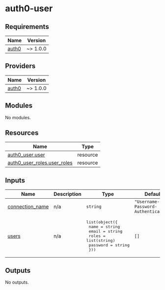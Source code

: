 # auth0-user

<!-- BEGINNING OF PRE-COMMIT-TERRAFORM DOCS HOOK -->
## Requirements

| Name | Version |
|------|---------|
| <a name="requirement_auth0"></a> [auth0](#requirement\_auth0) | ~> 1.0.0 |

## Providers

| Name | Version |
|------|---------|
| <a name="provider_auth0"></a> [auth0](#provider\_auth0) | ~> 1.0.0 |

## Modules

No modules.

## Resources

| Name | Type |
|------|------|
| [auth0_user.user](https://registry.terraform.io/providers/auth0/auth0/latest/docs/resources/user) | resource |
| [auth0_user_roles.user_roles](https://registry.terraform.io/providers/auth0/auth0/latest/docs/resources/user_roles) | resource |

## Inputs

| Name | Description | Type | Default | Required |
|------|-------------|------|---------|:--------:|
| <a name="input_connection_name"></a> [connection\_name](#input\_connection\_name) | n/a | `string` | `"Username-Password-Authentication"` | no |
| <a name="input_users"></a> [users](#input\_users) | n/a | <pre>list(object({<br>    name     = string<br>    email    = string<br>    roles    = list(string)<br>    password = string<br>  }))</pre> | `[]` | no |

## Outputs

No outputs.
<!-- END OF PRE-COMMIT-TERRAFORM DOCS HOOK -->
